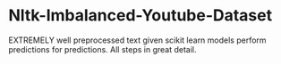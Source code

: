 # Nltk-Imbalanced-Youtube-Dataset
EXTREMELY well preprocessed text given scikit learn models perform predictions for predictions. All steps in great detail. 
